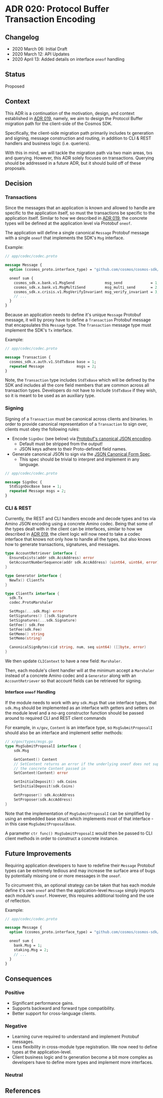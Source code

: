 # ADR 020: Protocol Buffer Transaction Encoding

## Changelog

- 2020 March 06: Initial Draft
- 2020 March 12: API Updates
- 2020 April 13: Added details on interface `oneof` handling

## Status

Proposed

## Context

This ADR is a continuation of the motivation, design, and context established in
[ADR 019](./adr-019-protobuf-state-encoding.md), namely, we aim to design the
Protocol Buffer migration path for the client-side of the Cosmos SDK.

Specifically, the client-side migration path primarily includes tx generation and
signing, message construction and routing, in addition to CLI & REST handlers and
business logic (i.e. queriers).

With this in mind, we will tackle the migration path via two main areas, txs and
querying. However, this ADR solely focuses on transactions. Querying should be
addressed in a future ADR, but it should build off of these proposals.

## Decision

### Transactions

Since the messages that an application is known and allowed to handle are specific
to the application itself, so must the transactions be specific to the application
itself. Similar to how we described in [ADR 019](./adr-019-protobuf-state-encoding.md),
the concrete types will be defined at the application level via Protobuf `oneof`.

The application will define a single canonical `Message` Protobuf message
with a single `oneof` that implements the SDK's `Msg` interface.

Example:

```protobuf
// app/codec/codec.proto

message Message {
  option (cosmos_proto.interface_type) = "github.com/cosmos/cosmos-sdk/types.Msg";

  oneof sum {
    cosmos_sdk.x.bank.v1.MsgSend              msg_send             = 1;
    cosmos_sdk.x.bank.v1.MsgMultiSend         msg_multi_send       = 2;
    cosmos_sdk.x.crisis.v1.MsgVerifyInvariant msg_verify_invariant = 3;
    // ...
  }
}
```

Because an application needs to define it's unique `Message` Protobuf message, it
will by proxy have to define a `Transaction` Protobuf message that encapsulates this
`Message` type. The `Transaction` message type must implement the SDK's `Tx` interface.

Example:

```protobuf
// app/codec/codec.proto

message Transaction {
  cosmos_sdk.x.auth.v1.StdTxBase base = 1;
  repeated Message               msgs = 2;
}
```

Note, the `Transaction` type includes `StdTxBase` which will be defined by the SDK
and includes all the core field members that are common across all transaction types.
Developers do not have to include `StdTxBase` if they wish, so it is meant to be
used as an auxiliary type.

### Signing

Signing of a `Transaction` must be canonical across clients and binaries. In order
to provide canonical representation of a `Transaction` to sign over, clients must
obey the following rules:

- Encode `SignDoc` (see below) via [Protobuf's canonical JSON encoding](https://developers.google.com/protocol-buffers/docs/proto3#json).
  - Default must be stripped from the output!
  - JSON keys adhere to their Proto-defined field names.
- Generate canonical JSON to sign via the [JSON Canonical Form Spec](https://gibson042.github.io/canonicaljson-spec/).
  - This spec should be trivial to interpret and implement in any language.

```Protobuf
// app/codec/codec.proto

message SignDoc {
  StdSignDocBase base = 1;
  repeated Message msgs = 2;
}
```

### CLI & REST

Currently, the REST and CLI handlers encode and decode types and txs via Amino
JSON encoding using a concrete Amino codec. Being that some of the types dealt with
in the client can be interfaces, similar to how we described in [ADR 019](./adr-019-protobuf-state-encoding.md),
the client logic will now need to take a codec interface that knows not only how
to handle all the types, but also knows how to generate transactions, signatures,
and messages.

```go
type AccountRetriever interface {
  EnsureExists(addr sdk.AccAddress) error
  GetAccountNumberSequence(addr sdk.AccAddress) (uint64, uint64, error)
}

type Generator interface {
  NewTx() ClientTx
}

type ClientTx interface {
  sdk.Tx
  codec.ProtoMarshaler

  SetMsgs(...sdk.Msg) error
  GetSignatures() []sdk.Signature
  SetSignatures(...sdk.Signature)
  GetFee() sdk.Fee
  SetFee(sdk.Fee)
  GetMemo() string
  SetMemo(string)

  CanonicalSignBytes(cid string, num, seq uint64) ([]byte, error)
}
```

We then update `CLIContext` to have a new field: `Marshaler`.

Then, each module's client handler will at the minimum accept a `Marshaler` instead
of a concrete Amino codec and a `Generator` along with an `AccountRetriever` so
that account fields can be retrieved for signing.

#### Interface `oneof` Handling

If the module needs to work with any `sdk.Msg`s that use interface types, that
`sdk.Msg` should be implemented as an interface with getters and setters on the
module level and a no-arg constructor function should be passed around to
required CLI and REST client commands

For example, in `x/gov`, `Content` is an interface type, so `MsgSubmitProposalI`
should also be an interface and implement setter methods:

```go
// x/gov/types/msgs.go
type MsgSubmitProposalI interface {
	sdk.Msg

	GetContent() Content
    // SetContent returns an error if the underlying oneof does not support
    // the concrete Content passed in
	SetContent(Content) error

	GetInitialDeposit() sdk.Coins
	SetInitialDeposit(sdk.Coins)

	GetProposer() sdk.AccAddress
	SetProposer(sdk.AccAddress)
}
```

Note that the implementation of `MsgSubmitProposalI` can be simplified by
using an embedded base struct which implements most of that interface - in this
case `MsgSubmitProposalBase`.

A parameter `ctr func() MsgSubmitProposalI` would then be passed to CLI client
methods in order to construct a concrete instance.

## Future Improvements

Requiring application developers to have to redefine their `Message` Protobuf types
can be extremely tedious and may increase the surface area of bugs by potentially
missing one or more messages in the `oneof`.

To circumvent this, an optional strategy can be taken that has each module define
it's own `oneof` and then the application-level `Message` simply imports each module's
`oneof`. However, this requires additional tooling and the use of reflection.

Example:

```protobuf
// app/codec/codec.proto

message Message {
  option (cosmos_proto.interface_type) = "github.com/cosmos/cosmos-sdk/types.Msg";

  oneof sum {
    bank.Msg = 1;
    staking.Msg = 2;
    // ...
  }
}
```

## Consequences

### Positive

- Significant performance gains.
- Supports backward and forward type compatibility.
- Better support for cross-language clients.

### Negative

- Learning curve required to understand and implement Protobuf messages.
- Less flexibility in cross-module type registration. We now need to define types
at the application-level.
- Client business logic and tx generation become a bit more complex as developers
have to define more types and implement more interfaces.

### Neutral

## References
